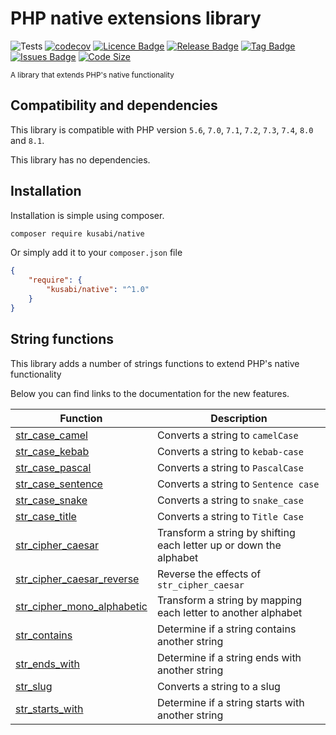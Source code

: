 # PHP native extensions library

![Tests](https://github.com/kusabi/native/workflows/tests/badge.svg)
[![codecov](https://codecov.io/gh/kusabi/native/branch/main/graph/badge.svg)](https://codecov.io/gh/kusabi/native)
[![Licence Badge](https://img.shields.io/github/license/kusabi/native.svg)](https://img.shields.io/github/license/kusabi/native.svg)
[![Release Badge](https://img.shields.io/github/release/kusabi/native.svg)](https://img.shields.io/github/release/kusabi/native.svg)
[![Tag Badge](https://img.shields.io/github/tag/kusabi/native.svg)](https://img.shields.io/github/tag/kusabi/native.svg)
[![Issues Badge](https://img.shields.io/github/issues/kusabi/native.svg)](https://img.shields.io/github/issues/kusabi/native.svg)
[![Code Size](https://img.shields.io/github/languages/code-size/kusabi/native.svg?label=size)](https://img.shields.io/github/languages/code-size/kusabi/native.svg)

<sup>A library that extends PHP's native functionality</sup>

## Compatibility and dependencies

This library is compatible with PHP version `5.6`, `7.0`, `7.1`, `7.2`, `7.3`, `7.4`, `8.0` and `8.1`.

This library has no dependencies.

## Installation

Installation is simple using composer.

```bash
composer require kusabi/native
```

Or simply add it to your `composer.json` file

```json
{
    "require": {
        "kusabi/native": "^1.0"
    }
}
```

## String functions

This library adds a number of strings functions to extend PHP's native functionality

Below you can find links to the documentation for the new features.


| Function | Description |
| --- | ----------- |
| [str_case_camel](documentation/str_case_camel.md) | Converts a string to `camelCase` |
| [str_case_kebab](documentation/str_case_kebab.md) | Converts a string to `kebab-case` |
| [str_case_pascal](documentation/str_case_pascal.md) | Converts a string to `PascalCase` |
| [str_case_sentence](documentation/str_case_sentence.md) | Converts a string to `Sentence case` |
| [str_case_snake](documentation/str_case_snake.md) | Converts a string to `snake_case` |
| [str_case_title](documentation/str_case_title.md) | Converts a string to `Title Case` |
| [str_cipher_caesar](documentation/str_cipher_caesar.md) | Transform a string by shifting each letter up or down the alphabet |
| [str_cipher_caesar_reverse](documentation/str_cipher_caesar.md) | Reverse the effects of `str_cipher_caesar` |
| [str_cipher_mono_alphabetic](documentation/str_cipher_mono_alphabetic.md) | Transform a string by mapping each letter to another alphabet |
| [str_contains](documentation/str_contains.md) | Determine if a string contains another string |
| [str_ends_with](documentation/str_ends_with.md) | Determine if a string ends with another string |
| [str_slug](documentation/str_slug.md) | Converts a string to a slug |
| [str_starts_with](documentation/str_starts_with.md) | Determine if a string starts with another string |
